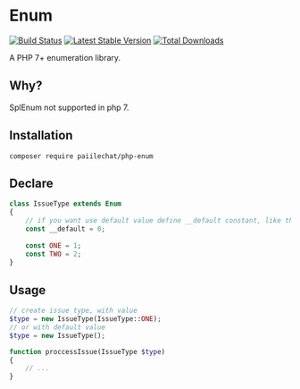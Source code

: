 # Enum


[![Build Status](https://travis-ci.org/paillechat/php-enum.svg?branch=master)](https://travis-ci.org/myclabs/php-enum)
[![Latest Stable Version](https://poser.pugx.org/paillechat/php-enum/version.png)](https://packagist.org/packages/paillechat/php-enum)
[![Total Downloads](https://poser.pugx.org/paillechat/php-enum/downloads.png)](https://packagist.org/packages/paillechat/php-enum)

A PHP 7+ enumeration library.

## Why?
SplEnum not supported in php 7.

## Installation
```
composer require paiilechat/php-enum
```

## Declare
```php
class IssueType extends Enum 
{
    // if you want use default value define __default constant, like this
    const __default = 0;
    
    const ONE = 1;
    const TWO = 2;
}
```

## Usage
```php
// create issue type, with value 
$type = new IssueType(IssueType::ONE);
// or with default value
$type = new IssueType();

function proccessIssue(IssueType $type) 
{
    // ...
}

```